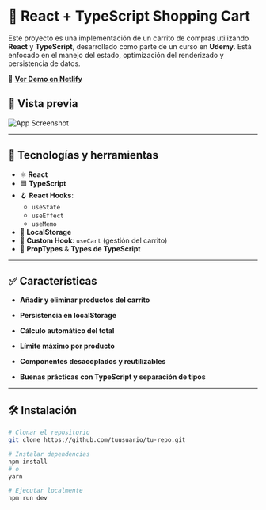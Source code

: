 # 🛒 React + TypeScript Shopping Cart

Este proyecto es una implementación de un carrito de compras utilizando **React** y **TypeScript**, desarrollado como parte de un curso en **Udemy**. Está enfocado en el manejo del estado, optimización del renderizado y persistencia de datos.

🚀 **[Ver Demo en Netlify](https://guitarla-ts-nico.netlify.app/)**

## 📸 Vista previa

![App Screenshot](https://your-screenshot-url.com)

---

## 🧩 Tecnologías y herramientas

- ⚛️ **React**
- 🟦 **TypeScript**
- 🪝 **React Hooks**:
  - `useState`
  - `useEffect`
  - `useMemo`
- 💾 **LocalStorage**
- 🧠 **Custom Hook**: `useCart` (gestión del carrito)
- 🧩 **PropTypes** & **Types de TypeScript**

---

## ✅ Características

- **Añadir y eliminar productos del carrito**

- **Persistencia en localStorage**

- **Cálculo automático del total**

- **Límite máximo por producto**

- **Componentes desacoplados y reutilizables**

- **Buenas prácticas con TypeScript y separación de tipos**

---

## 🛠️ Instalación

```bash
# Clonar el repositorio
git clone https://github.com/tuusuario/tu-repo.git

# Instalar dependencias
npm install
# o
yarn

# Ejecutar localmente
npm run dev
```
